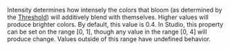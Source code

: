 Intensity determines how intensely the colors that bloom (as determined by the [Threshold](https://developer.roblox.com/api-reference/property/BloomEffect/Threshold)) will additively blend with themselves. Higher values will produce brighter colors. By default, this value is 0.4. In Studio, this property can be set on the range [0, 1], though any value in the range [0, 4] will produce change. Values outside of this range have undefined behavior.